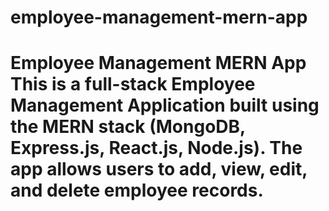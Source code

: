 # employee-management-mern-app
# Employee Management MERN App  This is a full-stack **Employee Management Application** built using the **MERN stack** (MongoDB, Express.js, React.js, Node.js). The app allows users to **add**, **view**, **edit**, and **delete** employee records.
